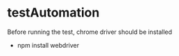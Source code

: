 # testAutomation

Before running the test, chrome driver should be installed
- npm install webdriver
